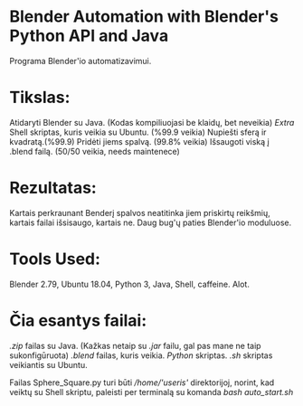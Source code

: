 # Blender Automation with Blender's Python API and Java
Programa  Blender'io automatizavimui.
# Tikslas:
Atidaryti Blender su Java. (Kodas kompiliuojasi be klaidų, bet neveikia)
*Extra* Shell skriptas, kuris veikia su Ubuntu. (%99.9 veikia)
Nupiešti sferą ir kvadratą.(%99.9)
Pridėti jiems spalvą. (99.8% veikia)
Išsaugoti viską į .blend failą. (50/50 veikia, needs maintenece)
# Rezultatas:
Kartais perkraunant Benderį spalvos neatitinka jiem priskirtų reikšmių, kartais failai išsisaugo, kartais ne.
Daug bug'ų paties Blender'io moduluose.
# Tools Used:
Blender 2.79, Ubuntu 18.04, Python 3, Java, Shell, caffeine. Alot.
# Čia esantys failai:
*.zip* failas su Java. (Kažkas netaip su *.jar* failu, gal pas mane ne taip sukonfigūruota)
*.blend* failas, kuris veikia.
*Python* skriptas.
*.sh* skriptas veikiantis su Ubuntu.

 Failas Sphere_Square.py turi būti */home/'useris'* direktorijoj, norint, kad veiktų su Shell skriptu,
 paleisti per terminalą su komanda *bash auto_start.sh* 


